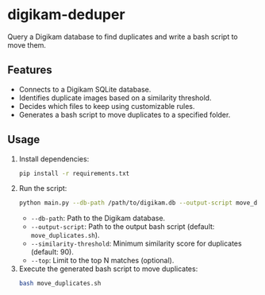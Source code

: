 # digikam-deduper
Query a Digikam database to find duplicates and write a bash script to move them.

## Features
- Connects to a Digikam SQLite database.
- Identifies duplicate images based on a similarity threshold.
- Decides which files to keep using customizable rules.
- Generates a bash script to move duplicates to a specified folder.

## Usage
1. Install dependencies:
   ```bash
   pip install -r requirements.txt
   ```
2. Run the script:
   ```bash
   python main.py --db-path /path/to/digikam.db --output-script move_duplicates.sh --similarity-threshold 90 --top 10
   ```
   - `--db-path`: Path to the Digikam database.
   - `--output-script`: Path to the output bash script (default: `move_duplicates.sh`).
   - `--similarity-threshold`: Minimum similarity score for duplicates (default: 90).
   - `--top`: Limit to the top N matches (optional).
3. Execute the generated bash script to move duplicates:
   ```bash
   bash move_duplicates.sh
   ```
